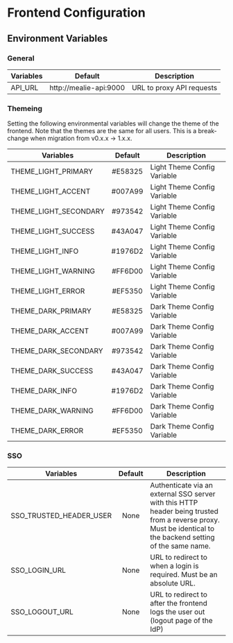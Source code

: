 # Frontend Configuration

## Environment Variables

### General

| Variables |        Default         | Description               |
| --------- | :--------------------: | ------------------------- |
| API_URL   | http://mealie-api:9000 | URL to proxy API requests |

### Themeing
Setting the following environmental variables will change the theme of the frontend. Note that the themes are the same for all users. This is a break-change when migration from v0.x.x -> 1.x.x.

| Variables             | Default | Description                 |
| --------------------- | :-----: | --------------------------- |
| THEME_LIGHT_PRIMARY   | #E58325 | Light Theme Config Variable |
| THEME_LIGHT_ACCENT    | #007A99 | Light Theme Config Variable |
| THEME_LIGHT_SECONDARY | #973542 | Light Theme Config Variable |
| THEME_LIGHT_SUCCESS   | #43A047 | Light Theme Config Variable |
| THEME_LIGHT_INFO      | #1976D2 | Light Theme Config Variable |
| THEME_LIGHT_WARNING   | #FF6D00 | Light Theme Config Variable |
| THEME_LIGHT_ERROR     | #EF5350 | Light Theme Config Variable |
| THEME_DARK_PRIMARY    | #E58325 | Dark Theme Config Variable  |
| THEME_DARK_ACCENT     | #007A99 | Dark Theme Config Variable  |
| THEME_DARK_SECONDARY  | #973542 | Dark Theme Config Variable  |
| THEME_DARK_SUCCESS    | #43A047 | Dark Theme Config Variable  |
| THEME_DARK_INFO       | #1976D2 | Dark Theme Config Variable  |
| THEME_DARK_WARNING    | #FF6D00 | Dark Theme Config Variable  |
| THEME_DARK_ERROR      | #EF5350 | Dark Theme Config Variable  |

### SSO

| Variables               | Default | Description                                                                                                                                                  |
| ----------------------- | :-----: | ------------------------------------------------------------------------------------------------------------------------------------------------------------ |
| SSO_TRUSTED_HEADER_USER |  None   | Authenticate via an external SSO server with this HTTP header being trusted from a reverse proxy. Must be identical to the backend setting of the same name. |
| SSO_LOGIN_URL           |  None   | URL to redirect to when a login is required. Must be an absolute URL.                                                                                        |
| SSO_LOGOUT_URL          |  None   | URL to redirect to after the frontend logs the user out (logout page of the IdP)                                                                             |
